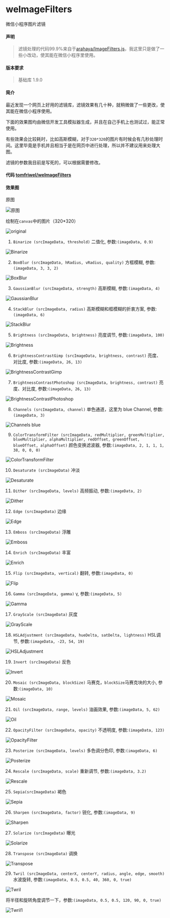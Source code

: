 # weImageFilters

微信小程序图片滤镜

#### 声明

> 滤镜处理的代码99.9%来自于[arahaya/ImageFilters.js](https://github.com/arahaya/ImageFilters.js)，我这里只是做了一些小改动，使其能在微信小程序里使用。

#### 版本要求

> 基础库 1.9.0

#### 简介

最近发现一个网页上好用的滤镜库，滤镜效果有几十种，就稍微做了一些更改，使其能在微信小程序使用。

下面的效果图均由微信开发工具模拟器生成，并且在自己手机上也测试过，能正常使用。

有些效果会比较耗时，比如高斯模糊，对于`320*320`的图片有时候会有几秒处理时间。这里毕竟是手机并且相当于是在网页中进行处理，所以并不建议用来处理大图。

滤镜的参数我目前是写死的，可以根据需要修改。

#### 代码 [tomfriwel/weImageFilters](https://github.com/tomfriwel/weImageFilters)

#### 效果图

原图

![原图](https://upload-images.jianshu.io/upload_images/2158535-d3e9a4579dc42882.jpg?imageMogr2/auto-orient/strip%7CimageView2/2/w/1240)


绘制在`canvas`中的图片（320*320）

![original](https://upload-images.jianshu.io/upload_images/2158535-2717c93f2a3fc028.png?imageMogr2/auto-orient/strip%7CimageView2/2/w/1240)


1. `Binarize (srcImageData, threshold)` 二值化, 参数:`(imageData, 0.9)`

![Binarize](https://upload-images.jianshu.io/upload_images/2158535-d78110e8e4999c3c.png?imageMogr2/auto-orient/strip%7CimageView2/2/w/1240)


2. `BoxBlur (srcImageData, hRadius, vRadius, quality)` 方框模糊, 参数:`(imageData, 3, 3, 2)`

![BoxBlur](https://upload-images.jianshu.io/upload_images/2158535-a24f8c62e7e10513.png?imageMogr2/auto-orient/strip%7CimageView2/2/w/1240)

3. `GaussianBlur (srcImageData, strength)` 高斯模糊, 参数:`(imageData, 4)`

![GaussianBlur](https://upload-images.jianshu.io/upload_images/2158535-ad5dcf3b31202533.png?imageMogr2/auto-orient/strip%7CimageView2/2/w/1240)

4. `StackBlur (srcImageData, radius)` 高斯模糊和框模糊的折衷方案, 参数:`(imageData, 6)`

![StackBlur](https://upload-images.jianshu.io/upload_images/2158535-1a485e1ed38bfa4f.png?imageMogr2/auto-orient/strip%7CimageView2/2/w/1240)

5. `Brightness (srcImageData, brightness)` 亮度调节, 参数:`(imageData, 100)`

![Brightness](https://upload-images.jianshu.io/upload_images/2158535-9d8f16b709f51e26.png?imageMogr2/auto-orient/strip%7CimageView2/2/w/1240)

6. `BrightnessContrastGimp (srcImageData, brightness, contrast)` 亮度、对比度, 参数:`(imageData, 26, 13)`

![BrightnessContrastGimp](https://upload-images.jianshu.io/upload_images/2158535-ebd612007487886c.png?imageMogr2/auto-orient/strip%7CimageView2/2/w/1240)

7. `BrightnessContrastPhotoshop (srcImageData, brightness, contrast)` 亮度、对比度, 参数:`(imageData, 26, 13)`

![BrightnessContrastPhotoshop](https://upload-images.jianshu.io/upload_images/2158535-32e8ab6cb7979167.png?imageMogr2/auto-orient/strip%7CimageView2/2/w/1240)

8. `Channels (srcImageData, channel)` 单色通道，这里为 blue Channel, 参数:`(imageData, 3)`

![Channels blue](https://upload-images.jianshu.io/upload_images/2158535-d5b198fe6e30e49f.png?imageMogr2/auto-orient/strip%7CimageView2/2/w/1240)

9. `ColorTransformFilter (srcImageData, redMultiplier, greenMultiplier, blueMultiplier, alphaMultiplier, redOffset, greenOffset, blueOffset, alphaOffset)` 颜色变换滤波器, 参数:`(imageData, 2, 1, 1, 1, 38, 0, 0, 0)`

![ColorTransformFilter](https://upload-images.jianshu.io/upload_images/2158535-27d7dd1f983b2c78.png?imageMogr2/auto-orient/strip%7CimageView2/2/w/1240)

10. `Desaturate (srcImageData)` 冲淡

![Desaturate](https://upload-images.jianshu.io/upload_images/2158535-50a12e81591403b0.png?imageMogr2/auto-orient/strip%7CimageView2/2/w/1240)

11. `Dither (srcImageData, levels)` 高频振动, 参数:`(imageData, 2)`

![Dither](https://upload-images.jianshu.io/upload_images/2158535-e5dc7b7eb240ac5d.png?imageMogr2/auto-orient/strip%7CimageView2/2/w/1240)

12. `Edge (srcImageData)` 边缘

![Edge](https://upload-images.jianshu.io/upload_images/2158535-a32ebdd7f70eedee.png?imageMogr2/auto-orient/strip%7CimageView2/2/w/1240)

13. `Emboss (srcImageData)` 浮雕

![Emboss](https://upload-images.jianshu.io/upload_images/2158535-cdbbf140d7f40171.png?imageMogr2/auto-orient/strip%7CimageView2/2/w/1240)

14. `Enrich (srcImageData)` 丰富

![Enrich](https://upload-images.jianshu.io/upload_images/2158535-253a0a7f3801b88b.png?imageMogr2/auto-orient/strip%7CimageView2/2/w/1240)

15. `Flip (srcImageData, vertical)` 翻转, 参数:`(imageData, 0)`

![Flip](https://upload-images.jianshu.io/upload_images/2158535-1638188e1b979022.png?imageMogr2/auto-orient/strip%7CimageView2/2/w/1240)

16. `Gamma (srcImageData, gamma)` γ, 参数:`(imageData, 5)`

![Gamma](https://upload-images.jianshu.io/upload_images/2158535-025bd742d11f737d.png?imageMogr2/auto-orient/strip%7CimageView2/2/w/1240)

17. `GrayScale (srcImageData)` 灰度

![GrayScale](https://upload-images.jianshu.io/upload_images/2158535-c3e7a9b3bda5efff.png?imageMogr2/auto-orient/strip%7CimageView2/2/w/1240)

18. `HSLAdjustment (srcImageData, hueDelta, satDelta, lightness)` HSL调节, 参数:`(imageData, -23, 54, 19)`

![HSLAdjustment](https://upload-images.jianshu.io/upload_images/2158535-873ed95bff29c74a.png?imageMogr2/auto-orient/strip%7CimageView2/2/w/1240)

19. `Invert (srcImageData)` 反色

![Invert](https://upload-images.jianshu.io/upload_images/2158535-9bc839b807593f3b.png?imageMogr2/auto-orient/strip%7CimageView2/2/w/1240)

20. `Mosaic (srcImageData, blockSize)` 马赛克，`blockSize`马赛克块的大小, 参数:`(imageData, 10)`

![Mosaic](https://upload-images.jianshu.io/upload_images/2158535-16e8b4eaa1515f3c.png?imageMogr2/auto-orient/strip%7CimageView2/2/w/1240)

21. `Oil (srcImageData, range, levels)` 油画效果, 参数:`(imageData, 5, 62)`

![Oil](https://upload-images.jianshu.io/upload_images/2158535-fb4bc43ccb44fd08.png?imageMogr2/auto-orient/strip%7CimageView2/2/w/1240)

22. `OpacityFilter (srcImageData, opacity)` 不透明度, 参数:`(imageData, 123)`

![OpacityFilter](https://upload-images.jianshu.io/upload_images/2158535-a7a6b98c5a202e9a.png?imageMogr2/auto-orient/strip%7CimageView2/2/w/1240)

23. `Posterize (srcImageData, levels)` 多色调分色印, 参数:`(imageData, 6)`

![Posterize](https://upload-images.jianshu.io/upload_images/2158535-ccb8539664c4e43c.png?imageMogr2/auto-orient/strip%7CimageView2/2/w/1240)

24. `Rescale (srcImageData, scale)` 重新调节, 参数:`(imageData, 3.2)`

![Rescale](https://upload-images.jianshu.io/upload_images/2158535-7c41a241572fe4ed.png?imageMogr2/auto-orient/strip%7CimageView2/2/w/1240)

25. `Sepia(srcImageData)` 褐色

![Sepia](https://upload-images.jianshu.io/upload_images/2158535-065d5c00c24c67fd.png?imageMogr2/auto-orient/strip%7CimageView2/2/w/1240)

26. `Sharpen (srcImageData, factor)` 锐化, 参数:`(imageData, 9)`

![Sharpen](https://upload-images.jianshu.io/upload_images/2158535-8bf225c1a68119cd.png?imageMogr2/auto-orient/strip%7CimageView2/2/w/1240)

27. `Solarize (srcImageData)` 曝光

![Solarize](https://upload-images.jianshu.io/upload_images/2158535-c7730bb9349c0c15.png?imageMogr2/auto-orient/strip%7CimageView2/2/w/1240)

28. `Transpose (srcImageData)` 调换

![Transpose](https://upload-images.jianshu.io/upload_images/2158535-c4e7f2c9ae898721.png?imageMogr2/auto-orient/strip%7CimageView2/2/w/1240)

29. `Twril (srcImageData, centerX, centerY, radius, angle, edge, smooth)` 水波旋转, 参数:`(imageData, 0.5, 0.5, 40, 360, 0, true)`

![Twril](https://upload-images.jianshu.io/upload_images/2158535-7fdb5c97d2ae26b2.png?imageMogr2/auto-orient/strip%7CimageView2/2/w/1240)

将半径和旋转角度调节一下，参数:`(imageData, 0.5, 0.5, 120, 90, 0, true)`

![Twril1](https://upload-images.jianshu.io/upload_images/2158535-8212afb32cf9ef12.png?imageMogr2/auto-orient/strip%7CimageView2/2/w/1240)
